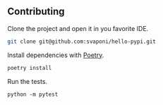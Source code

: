 ## Contributing

Clone the project and open it in you favorite IDE.

```bash
git clone git@github.com:svaponi/hello-pypi.git
```

Install dependencies with [Poetry](https://python-poetry.org/docs/#installation).

````sh
poetry install
````

Run the tests.

```shell
python -m pytest
```
